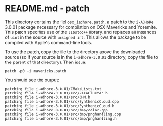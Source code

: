 # README.md - patch

This directory contains the fiel `osx_iadhore.patch`, a patch to the `i-ADHoRe` 3.0.01 package necessary for compilation on OSX Mavericks and Yosemite. This patch specifies use of the `libstdc++` library, and replaces all instances of `uint` in the source with `unsigned int`. This allows the package to be compiled with Apple's command-line tools.

To use the patch, copy the file to the directory above the downloaded source (so if your source is in the `i-adhore-3.0.01` directory, copy the file to the parent of that directory). Then issue:

```
patch -p0 -i mavericks.patch
```

You should see the output:

```
patching file i-adhore-3.0.01/CMakeLists.txt
patching file i-adhore-3.0.01/src/BaseCluster.h
patching file i-adhore-3.0.01/src/GHM.h
patching file i-adhore-3.0.01/src/SynthenicCloud.cpp
patching file i-adhore-3.0.01/src/SynthenicCloud.h
patching file i-adhore-3.0.01/src/bmp/color.cpp
patching file i-adhore-3.0.01/src/bmp/pnghandling.cpp
patching file i-adhore-3.0.01/src/bmp/pnghandling.h
```